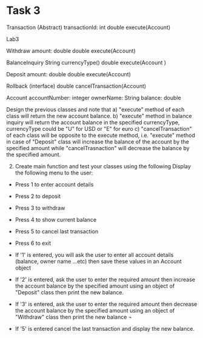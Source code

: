 # Task 3



Transaction (Abstract)
transactionId: int
double execute(Account)


Lab3








Withdraw
amount: double
double execute(Account)


BalanceInquiry
String currencyType()
double execute(Account )

Deposit
amount: double
double execute(Account)             
                           
Rollback
(interface)
double cancelTransaction(Account)

Account
accountNumber: integer
ownerName: String
balance: double













Design the previous classes and note that
a)	"execute" method of each class will return the new account balance.
b)	"execute" method in balance inquiry will return the account balance in the specified currencyType, currencyType could be "U" for USD or "E" for euro
c)	"cancelTransaction" of each class will be opposite to the execute method, i.e. "execute" method in case of "Deposit" class will increase the balance of the account by the specified amount while "cancelTrasnaction" will decrease the balance by the specified amount.

2)	Create main function and test your classes using the following
Display the following menu to the user:
-	Press 1 to enter account details
-	Press 2 to deposit
-	Press 3 to withdraw
-	Press 4 to show current balance
-	Press 5 to cancel last transaction
-	Press 6 to exit

- If '1' is entered, you will ask the user to enter all account details (balance, owner name …etc) then save these values in an Account object
- If '2' is entered, ask the user to enter the required amount then increase the account balance by the specified amount using an object of "Deposit"  class then print the new balance.
- If '3' is entered, ask the user to enter the required amount then decrease the account balance by the specified amount using an object of "Withdraw" class then print the new balance
¬
- If '5' is entered cancel the last transaction and display the new balance.

